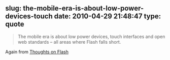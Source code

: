 slug: the-mobile-era-is-about-low-power-devices-touch
date: 2010-04-29 21:48:47
type: quote
---

> The mobile era is about low power devices, touch interfaces and open web standards – all areas where Flash falls short.

Again from [Thoughts on Flash](http://www.apple.com/hotnews/thoughts-on-flash/)
